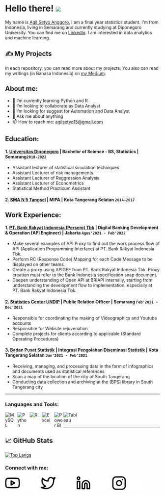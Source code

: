# Hello there! <img src="https://raw.githubusercontent.com/MartinHeinz/MartinHeinz/master/wave.gif" width="20px">
My name is [Agil Setyo Anggoro](https://agilsetyo.github.io/), I am a final year statistics student. I'm from Indonesia, living in Semarang and currently studying at Diponegoro University. You can find me on [LinkedIn](https://www.linkedin.com/in/agilsetyoanggoro/).
I am interested in data analytics and machine learning.

## &#x270d; My Projects
In each repository, you can read more about my projects. You also can read my writings (in Bahasa Indonesia) on [my Medium](https://medium.com/@Dataagil).

## About me:
- 🌱 I’m currently learning Python and R
- 👯 I’m looking to collaborate as Data Analyst
- 🤔 I’m looking for suggest for Automation and Data Analyst
- 💬 Ask me about anything
- 📫 How to reach me: agilsetyo15@gmail.com

## Education:

#### 1. [Universitas Diponegoro](https://www.undip.ac.id/) | Bachelor of Science - BS, Statistics | Semarang`2018-2022`
   - Assistant lecturer of statistical simulation techniques
   - Assistant Lecturer of risk managements
   - Assistant Lecturer of Reggression Analysis
   - Assistant Lecturer of Econometrics
   - Statistical Method Practicum Assistant
 #### 2. [SMA N 5 Tangsel](https://www.sman5kotatangsel.sch.id/) | MIPA | Kota Tangerang Selatan `2014-2017`

## Work Experience:
#### 1. [PT. Bank Rakyat Indonesia (Persero) Tbk](https://bri.co.id/) | Digital Banking Development & Operation (API Engineer) | Jakarta `Agus'2021 - Feb'2022`
   - Make several examples of API Proxy to find out the work process flow of API         (Application Programming Interface) at PT. Bank Rakyat Indonesia Tbk.
   - Perform RC (Response Code) Mapping for each Code Message to be displayed on other teams.
   - Create a proxy using APIGEE from PT. Bank Rakyat Indonesia Tbk. Proxy creation must refer to the Bank Indonesia specification snap document.
   - Deepen understanding of Open API at BRIAPI internally, starting from
understanding the development flow to implementation, especially at PT. Bank
Rakyat Indonesia Tbk.
#### 2. [Statistics Center UNDIP](https://scundip.org/) | Public Relation Officer | Semarang `Feb'2021 - Dec'2021`
   - Responsible for coordinating the making of Videographics and Youtube accounts
   - Responsible for Website rejuvenation
   - Complete projects for clients according to applicable (Standard Operating Procedures)
#### 3. [Badan Pusat Statistik](https://tangselkota.bps.go.id/) | Integrasi Pengolahan Diseminasi Statistik | Kota Tangerang Selatan `Jan'2021 - Feb'2021`
   - Receiving, managing, and processing data in the form of infographics and documents used as statistical references
   - Scan a map of the location of the city of South Tangerang
   - Conducting data collection and archiving at the (BPS) library in South Tangerang city

---

### Languages and Tools:

[<img align="left" alt="MySQL" width="30px" src="https://cdn.jsdelivr.net/gh/devicons/devicon/icons/mysql/mysql-original.svg" style="padding-right:10px;" />][webdev]
[<img align="left" alt="Python" width="30px" src="https://upload.wikimedia.org/wikipedia/commons/thumb/c/c3/Python-logo-notext.svg/110px-Python-logo-notext.svg.png?20100317150552" style="padding-right:10px;" />][webdev]
[<img align="left" alt="R" width="30px" src="https://cdn.icon-icons.com/icons2/277/PNG/512/RStudio_30177.png" style="padding-right:10px;" />][webdev]
[<img align="left" alt="Excel" width="30px" src="https://is2-ssl.mzstatic.com/image/thumb/Purple126/v4/a8/fd/5a/a8fd5a84-c6f1-355f-3b9f-6e86598efaa3/XCEL.png/1200x630bb.png" style="padding-right:10px;" />][webdev]
[<img align="left" alt="Power BI" width="30px" src="https://powerbi.microsoft.com/pictures/application-logos/svg/powerbi.svg" style="padding-right:0px;" />][webdev]
[<img align="left" alt="Tableau" width="50px" src="https://logos-world.net/wp-content/uploads/2021/10/Tableau-Symbol.png" style="padding-right:10px;" />][webdev]

<br />
<br />

---
## &#x1f4c8; GitHub Stats
[![Top Langs](https://github-readme-stats.vercel.app/api/top-langs/?username=agilsetyo)](https://github.com/anuraghazra/github-readme-stats)


### Connect with me:

[![website](./img/youtube-light.svg)](https://www.youtube.com/channel/UCfAKjnaWVoXMYqfNh4mkw-g#gh-light-mode-only)
[![website](./img/youtube-dark.svg)](https://www.youtube.com/channel/UCfAKjnaWVoXMYqfNh4mkw-g#gh-dark-mode-only)
&nbsp;&nbsp;
[![website](./img/twitter-light.svg)](https://twitter.com/agilsetyo15#gh-light-mode-only)
[![website](./img/twitter-dark.svg)](https://twitter.com/agilsetyo15#gh-dark-mode-only)
&nbsp;&nbsp;
[![website](./img/linkedin-light.svg)](https://www.linkedin.com/in/agilsetyoanggoro/#gh-light-mode-only)
[![website](./img/linkedin-dark.svg)](https://www.linkedin.com/in/agilsetyoanggoro/#gh-dark-mode-only)
&nbsp;&nbsp;
[![website](./img/instagram-light.svg)](https://instagram.com/agilstyo#gh-light-mode-only)
[![website](./img/instagram-dark.svg)](https://instagram.com/agilstyo#gh-dark-mode-only)

[webdev]: https://github.com/agilsetyo/agilsetyo



